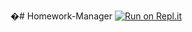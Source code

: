 �#   H o m e w o r k - M a n a g e r  
 
[![Run on Repl.it](https://repl.it/badge/github/tinuh/Homework-Manager)](https://repl.it/github/tinuh/Homework-Manager)